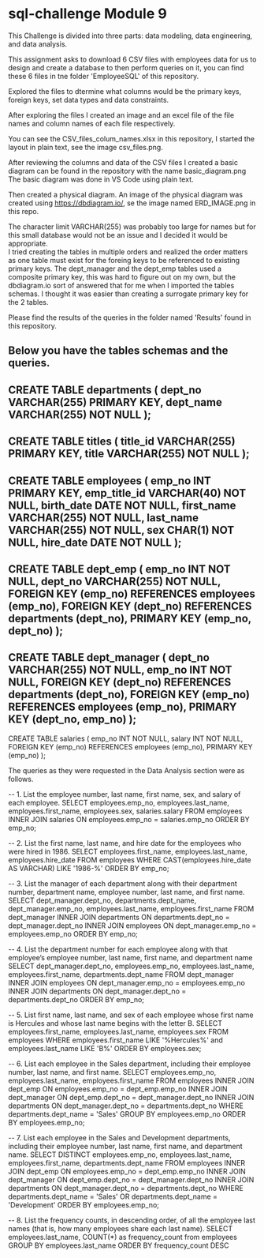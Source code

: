 # sql-challenge Module 9

This Challenge is divided into three parts: data modeling, data engineering, and data analysis.

This assignment asks to download 6 CSV files with employees data for us to design and create a database to then perform queries on it, you can find these 6 files in tne folder 'EmployeeSQL' of this repository. 

Explored the files to dtermine what columns would be the primary keys, foreign keys, set data types and data constraints. 

After exploring the files I created an image and an excel file of the file names and column names of each file respectively.

You can see the CSV_files_colum_names.xlsx in this repository, I started the layout in plain text, see the image csv_files.png.

After reviewing the columns and data of the CSV files I created a basic diagram can be found in the repository with the name basic_diagram.png 
The basic diagram was done in VS Code using plain text. 

Then created a physical diagram. An image of the physical diagram was created using https://dbdiagram.io/, se the image named ERD_IMAGE.png in this repo. 

The character limit VARCHAR(255) was probably too large for names but for this small database would not be an issue and I decided it would be appropriate.  
I tried creating the tables in multiple orders and realized the order matters as one table must exist for the foreing keys to be referenced to existing primary keys. 
The dept_manager and the dept_emp tables used a composite primary key, this was hard to figure out on my own, but the dbdiagram.io sort of answered that for me when I imported the tables schemas. 
I thought it was easier than creating a surrogate primary key for the 2 tables. 

Please find the results of the queries in the folder named 'Results' found in this repository. 

Below you have the tables schemas and the queries. 
--
CREATE TABLE departments (
  dept_no VARCHAR(255) PRIMARY KEY,
  dept_name VARCHAR(255) NOT NULL
);
-- 
CREATE TABLE titles (
  title_id VARCHAR(255) PRIMARY KEY,
  title VARCHAR(255) NOT NULL
);
-- 
CREATE TABLE employees (
  emp_no INT PRIMARY KEY,
  emp_title_id VARCHAR(40) NOT NULL,
  birth_date DATE NOT NULL,
  first_name VARCHAR(255) NOT NULL,
  last_name VARCHAR(255) NOT NULL,
  sex CHAR(1) NOT NULL,
  hire_date DATE NOT NULL
);
-- 
CREATE TABLE dept_emp (
  emp_no INT NOT NULL,
  dept_no VARCHAR(255) NOT NULL,
  FOREIGN KEY (emp_no) REFERENCES employees (emp_no),
  FOREIGN KEY (dept_no) REFERENCES departments (dept_no),
  PRIMARY KEY (emp_no, dept_no)
);
-- 
CREATE TABLE dept_manager (
  dept_no VARCHAR(255) NOT NULL,
  emp_no INT NOT NULL,
  FOREIGN KEY (dept_no) REFERENCES departments (dept_no),
  FOREIGN KEY (emp_no) REFERENCES employees (emp_no),
  PRIMARY KEY (dept_no, emp_no)
);
-- 
CREATE TABLE salaries (
  emp_no INT NOT NULL,
  salary INT NOT NULL,
  FOREIGN KEY (emp_no) REFERENCES employees (emp_no),
  PRIMARY KEY (emp_no)
);

The queries as they were requested in the Data Analysis section were as follows.  

-- 1. List the employee number, last name, first name, sex, and salary of each employee.
SELECT employees.emp_no, employees.last_name, employees.first_name, employees.sex, salaries.salary FROM employees
INNER JOIN salaries ON employees.emp_no = salaries.emp_no
ORDER BY emp_no;


-- 2. List the first name, last name, and hire date for the employees who were hired in 1986.
SELECT employees.first_name, employees.last_name, employees.hire_date FROM employees 
WHERE CAST(employees.hire_date AS VARCHAR) LIKE '1986-%'
ORDER BY emp_no;


-- 3. List the manager of each department along with their department number, department name, employee number, last name, and first name.
SELECT dept_manager.dept_no, departments.dept_name, dept_manager.emp_no, employees.last_name, employees.first_name FROM dept_manager
INNER JOIN departments ON departments.dept_no = dept_manager.dept_no 
INNER JOIN employees ON dept_manager.emp_no = employees.emp_no
ORDER BY emp_no;


-- 4. List the department number for each employee along with that employee’s employee number, last name, first name, and department name
SELECT dept_manager.dept_no, employees.emp_no, employees.last_name, employees.first_name, departments.dept_name FROM dept_manager
INNER JOIN employees ON dept_manager.emp_no = employees.emp_no 
INNER JOIN departments ON dept_manager.dept_no = departments.dept_no
ORDER BY emp_no;

-- 5. List first name, last name, and sex of each employee whose first name is Hercules and whose last name begins with the letter B.
SELECT employees.first_name, employees.last_name, employees.sex FROM employees 
WHERE employees.first_name LIKE '%Hercules%' and employees.last_name LIKE 'B%' ORDER BY employees.sex;

-- 6. List each employee in the Sales department, including their employee number, last name, and first name.
SELECT employees.emp_no, employees.last_name, employees.first_name FROM employees 
INNER JOIN dept_emp ON employees.emp_no = dept_emp.emp_no
INNER JOIN dept_manager ON dept_emp.dept_no = dept_manager.dept_no
INNER JOIN departments ON dept_manager.dept_no = departments.dept_no
WHERE departments.dept_name = 'Sales'
GROUP BY employees.emp_no
ORDER BY employees.emp_no;

-- 7. List each employee in the Sales and Development departments, including their employee number, last name, first name, and department name.
SELECT DISTINCT employees.emp_no, employees.last_name, employees.first_name, departments.dept_name FROM employees 
INNER JOIN dept_emp ON employees.emp_no = dept_emp.emp_no
INNER JOIN dept_manager ON dept_emp.dept_no = dept_manager.dept_no
INNER JOIN departments ON dept_manager.dept_no = departments.dept_no
WHERE departments.dept_name = 'Sales' OR departments.dept_name = 'Development' 
ORDER BY employees.emp_no;


-- 8. List the frequency counts, in descending order, of all the employee last names (that is, how many employees share each last name).
SELECT employees.last_name, COUNT(*) as frequency_count from employees
GROUP BY employees.last_name
ORDER BY frequency_count DESC